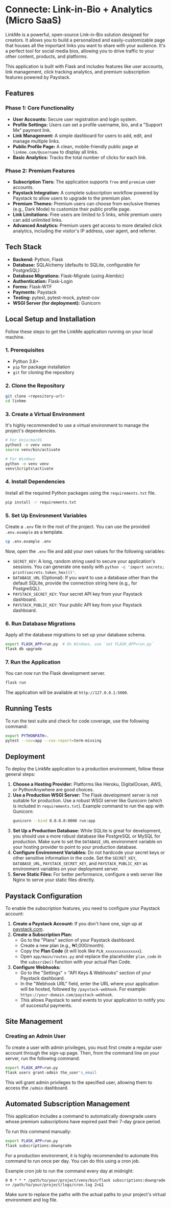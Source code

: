# Connecte: Link-in-Bio + Analytics (Micro SaaS)

LinkMe is a powerful, open-source Link-in-Bio solution designed for creators. It allows you to build a personalized and easily-customizable page that houses all the important links you want to share with your audience. It's a perfect tool for social media bios, allowing you to drive traffic to your other content, products, and platforms.

This application is built with Flask and includes features like user accounts, link management, click tracking analytics, and premium subscription features powered by Paystack.

## Features

### Phase 1: Core Functionality
- **User Accounts:** Secure user registration and login system.
- **Profile Settings:** Users can set a profile username, bio, and a "Support Me" payment link.
- **Link Management:** A simple dashboard for users to add, edit, and manage multiple links.
- **Public Profile Page:** A clean, mobile-friendly public page at `linkme.com/@username` to display all links.
- **Basic Analytics:** Tracks the total number of clicks for each link.

### Phase 2: Premium Features
- **Subscription Tiers:** The application supports `free` and `premium` user accounts.
- **Paystack Integration:** A complete subscription workflow powered by Paystack to allow users to upgrade to the premium plan.
- **Premium Themes:** Premium users can choose from exclusive themes (e.g., Dark Mode) to customize their public profile page.
- **Link Limitations:** Free users are limited to 5 links, while premium users can add unlimited links.
- **Advanced Analytics:** Premium users get access to more detailed click analytics, including the visitor's IP address, user agent, and referrer.

## Tech Stack
- **Backend:** Python, Flask
- **Database:** SQLAlchemy (defaults to SQLite, configurable for PostgreSQL)
- **Database Migrations:** Flask-Migrate (using Alembic)
- **Authentication:** Flask-Login
- **Forms:** Flask-WTF
- **Payments:** Paystack
- **Testing:** pytest, pytest-mock, pytest-cov
- **WSGI Server (for deployment):** Gunicorn

## Local Setup and Installation

Follow these steps to get the LinkMe application running on your local machine.

### 1. Prerequisites
- Python 3.8+
- `pip` for package installation
- `git` for cloning the repository

### 2. Clone the Repository
```bash
git clone <repository-url>
cd linkme
```

### 3. Create a Virtual Environment
It's highly recommended to use a virtual environment to manage the project's dependencies.
```bash
# For Unix/macOS
python3 -m venv venv
source venv/bin/activate

# For Windows
python -m venv venv
venv\Scripts\activate
```

### 4. Install Dependencies
Install all the required Python packages using the `requirements.txt` file.
```bash
pip install -r requirements.txt
```

### 5. Set Up Environment Variables
Create a `.env` file in the root of the project. You can use the provided `.env.example` as a template.
```bash
cp .env.example .env
```
Now, open the `.env` file and add your own values for the following variables:
- `SECRET_KEY`: A long, random string used to secure your application's sessions. You can generate one easily with `python -c 'import secrets; print(secrets.token_hex())'`.
- `DATABASE_URL` (Optional): If you want to use a database other than the default SQLite, provide the connection string here (e.g., for PostgreSQL).
- `PAYSTACK_SECRET_KEY`: Your secret API key from your Paystack dashboard.
- `PAYSTACK_PUBLIC_KEY`: Your public API key from your Paystack dashboard.

### 6. Run Database Migrations
Apply all the database migrations to set up your database schema.
```bash
export FLASK_APP=run.py  # On Windows, use `set FLASK_APP=run.py`
flask db upgrade
```

### 7. Run the Application
You can now run the Flask development server.
```bash
flask run
```
The application will be available at `http://127.0.0.1:5000`.

## Running Tests

To run the test suite and check for code coverage, use the following command:
```bash
export PYTHONPATH=.
pytest --cov=app --cov-report=term-missing
```

## Deployment

To deploy the LinkMe application to a production environment, follow these general steps:

1.  **Choose a Hosting Provider:** Platforms like Heroku, DigitalOcean, AWS, or PythonAnywhere are good choices.
2.  **Use a Production WSGI Server:** The Flask development server is not suitable for production. Use a robust WSGI server like Gunicorn (which is included in `requirements.txt`).
    Example command to run the app with Gunicorn:
    ```bash
    gunicorn --bind 0.0.0.0:8000 run:app
    ```
3.  **Set Up a Production Database:** While SQLite is great for development, you should use a more robust database like PostgreSQL or MySQL for production. Make sure to set the `DATABASE_URL` environment variable on your hosting provider to point to your production database.
4.  **Configure Environment Variables:** Do not hardcode your secret keys or other sensitive information in the code. Set the `SECRET_KEY`, `DATABASE_URL`, `PAYSTACK_SECRET_KEY`, and `PAYSTACK_PUBLIC_KEY` as environment variables on your deployment server.
5.  **Serve Static Files:** For better performance, configure a web server like Nginx to serve your static files directly.

## Paystack Configuration

To enable the subscription features, you need to configure your Paystack account:

1.  **Create a Paystack Account:** If you don't have one, sign up at [paystack.com](https://paystack.com/).
2.  **Create a Subscription Plan:**
    - Go to the "Plans" section of your Paystack dashboard.
    - Create a new plan (e.g., ₦1,000/month).
    - Copy the **Plan Code** (it will look like `PLN_xxxxxxxxxxxxxxx`).
    - Open `app/main/routes.py` and replace the placeholder `plan_code` in the `subscribe()` function with your actual Plan Code.
3.  **Configure Webhooks:**
    - Go to the "Settings" > "API Keys & Webhooks" section of your Paystack dashboard.
    - In the "Webhook URL" field, enter the URL where your application will be hosted, followed by `/paystack-webhook`. For example: `https://your-domain.com/paystack-webhook`.
    - This allows Paystack to send events to your application to notify you of successful payments.

## Site Management

### Creating an Admin User

To create a user with admin privileges, you must first create a regular user account through the sign-up page. Then, from the command line on your server, run the following command:

```bash
export FLASK_APP=run.py
flask users grant-admin the_user's_email
```
This will grant admin privileges to the specified user, allowing them to access the `/admin` dashboard.

## Automated Subscription Management

This application includes a command to automatically downgrade users whose premium subscriptions have expired past their 7-day grace period.

To run this command manually:
```bash
export FLASK_APP=run.py
flask subscriptions:downgrade
```

For a production environment, it is highly recommended to automate this command to run once per day. You can do this using a cron job.

Example cron job to run the command every day at midnight:
```cron
0 0 * * * /path/to/your/project/venv/bin/flask subscriptions:downgrade >> /path/to/your/project/logs/cron.log 2>&1
```
Make sure to replace the paths with the actual paths to your project's virtual environment and log file.
